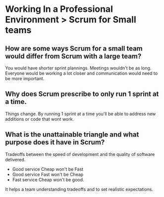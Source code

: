 # Working In a Professional Environment > Scrum for Small teams

## How are some ways Scrum for a small team would differ from Scrum with a large team?

You would have shorter sprint plannings. Meetings wouldn't be as long. Everyone would be working a lot closer and communication would need to be more important. 

## Why does Scrum prescribe to only run 1 sprint at a time.

Things change. By running 1 sprint at a time you'll be able to address new additions or code that wont work. 

## What is the unattainable triangle and what purpose does it have in Scrum?

Tradeoffs between the speed of development and the quality of software delivered. 

* Good service Cheap won't be Fast
* Good service Fast won't be Cheap
* Fast service Cheap won't be good. 

It helps a team understanding tradeoffs and to set realistic expectations. 